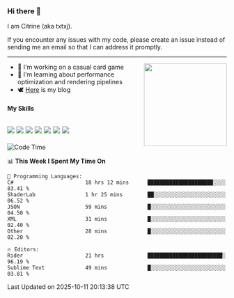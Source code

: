 ### Hi there 👋

I am Citrine (aka txtxj).

If you encounter any issues with my code, please create an issue instead of sending me an email so that I can address it promptly.

---

<img align="right" height="190" src="http://github-profile-summary-cards.vercel.app/api/cards/stats?username=txtxj&theme=vue">

- 🌱 I'm working on a casual card game
- 📖 I'm learning about performance optimization and rendering pipelines
- 🕊️ [Here](https://txtxj.top) is my blog

#### My Skills

![](https://img.shields.io/badge/Unity-000000?logo=unity&logoColor=fff)
![](https://img.shields.io/badge/C%23-239120?logo=csharp&logoColor=fff)
![](https://img.shields.io/badge/Python-3e74a2?logo=python&logoColor=fff)
![](https://img.shields.io/badge/C++-65318e?logo=cplusplus&logoColor=fff)
![](https://img.shields.io/badge/Vue-4FC08D?logo=vuedotjs&logoColor=fff)
![](https://img.shields.io/badge/Blender-f5792a?logo=blender&logoColor=fff)
![](https://img.shields.io/badge/MS%20SQL-cc2927?logo=microsoftsqlserver&logoColor=fff)
---

<!--START_SECTION:waka-->
![Code Time](http://img.shields.io/badge/Code%20Time-3%2C463%20hrs%206%20mins-blue)

📊 **This Week I Spent My Time On** 

```text
💬 Programming Languages: 
C#                       18 hrs 12 mins      █████████████████████░░░░   83.41 % 
ShaderLab                1 hr 25 mins        ██░░░░░░░░░░░░░░░░░░░░░░░   06.52 % 
JSON                     59 mins             █░░░░░░░░░░░░░░░░░░░░░░░░   04.50 % 
XML                      31 mins             █░░░░░░░░░░░░░░░░░░░░░░░░   02.40 % 
Other                    28 mins             █░░░░░░░░░░░░░░░░░░░░░░░░   02.20 % 

🔥 Editors: 
Rider                    21 hrs              ████████████████████████░   96.19 % 
Sublime Text             49 mins             █░░░░░░░░░░░░░░░░░░░░░░░░   03.81 % 
```


 Last Updated on 2025-10-11 20:13:38 UTC
<!--END_SECTION:waka-->
